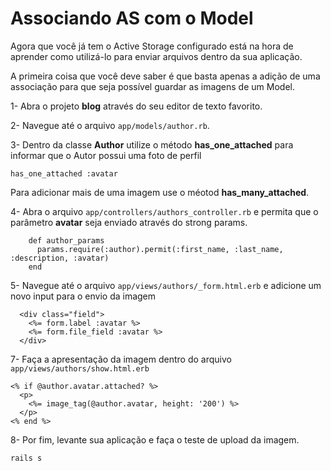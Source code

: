 # Associando AS com o Model

Agora que você já tem o Active Storage configurado está na hora de aprender como utilizá-lo para enviar arquivos dentro da sua aplicação.

A primeira coisa que você deve saber é que basta apenas a adição de uma associação para que seja possível guardar as imagens de um Model.



1- Abra o projeto **blog** através do seu editor de texto favorito.



2- Navegue até o arquivo `app/models/author.rb`. 



3- Dentro da classe **Author** utilize o método **has_one_attached** para informar que o Autor possui uma foto de perfil

```
has_one_attached :avatar
```

Para adicionar mais de uma imagem  use o méotod **has_many_attached**.



4- Abra o arquivo `app/controllers/authors_controller.rb` e permita que o parâmetro **avatar** seja enviado através do strong params.

```
    def author_params
      params.require(:author).permit(:first_name, :last_name, :description, :avatar)
    end
```



5- Navegue até o arquivo `app/views/authors/_form.html.erb` e adicione um novo input para o envio da imagem

```
  <div class="field">
    <%= form.label :avatar %>
    <%= form.file_field :avatar %>
  </div>
```



7- Faça a apresentação da imagem dentro do arquivo `app/views/authors/show.html.erb`

```
<% if @author.avatar.attached? %>
  <p>
    <%= image_tag(@author.avatar, height: '200') %>
  </p>
<% end %>
```



8- Por fim, levante sua aplicação e faça o teste de upload da imagem.

```
rails s
```


